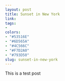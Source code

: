 ```yaml
---
layout: post
title: Sunset in New York
link:
tags:
-
colors:
- "#53516E"
- "#6D565A"
- "#4C566C"
- "#F7D2A0"
- "#793D50"
slug: sunset-in-new-york
---
```

This is a test post
